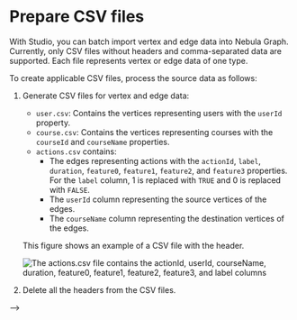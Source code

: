 # Prepare CSV files

With Studio, you can batch import vertex and edge data into Nebula Graph. Currently, only CSV files without headers and comma-separated data are supported. Each file represents vertex or edge data of one type.

To create applicable CSV files, process the source data as follows:

1. Generate CSV files for vertex and edge data:

   - `user.csv`: Contains the vertices representing users with the `userId` property.
   - `course.csv`: Contains the vertices representing courses with the `courseId` and `courseName` properties.
   - `actions.csv` contains:
     - The edges representing actions with the `actionId`, `label`, `duration`, `feature0`, `feature1`, `feature2`, and `feature3` properties. For the `label` column, 1 is replaced with `TRUE` and 0 is replaced with `FALSE`.
     - The `userId` column representing the source vertices of the edges.
     - The `courseName` column representing the destination vertices of the edges.

    This figure shows an example of a CSV file with the header.

    ![The actions.csv file contains the actionId, userId, courseName, duration, feature0, feature1, feature2, feature3, and label columns](https://docs-cdn.nebula-graph.com.cn/nebula-studio-docs/st-ug-035.png "actions.csv file with a header")

2. Delete all the headers from the CSV files.

-->
